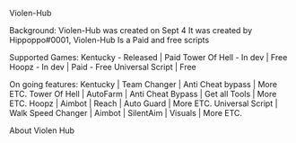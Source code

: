 Violen-Hub

Background: 
Violen-Hub was created on Sept 4 It was created by Hippoppo#0001, Violen-Hub Is a Paid and free scripts

Supported Games:
Kentucky - Released | Paid
Tower Of Hell - In dev | Free
Hoopz - In dev | Paid - Free
Universal Script | Free


On going features:
Kentucky | Team Changer | Anti Cheat bypass | More ETC.
Tower Of Hell | AutoFarm | Anti Cheat Bypass | Get all Tools | More ETC.
Hoopz | Aimbot | Reach | Auto Guard | More ETC.
Universal Script | Walk Speed Changer | Aimbot | SilentAim | Visuals | More ETC.

About Violen Hub
